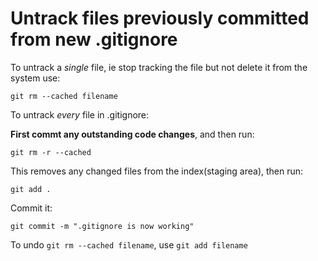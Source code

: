 # Untrack files previously committed from new .gitignore

To untrack a <i>single</i> file, ie stop tracking the file but not delete it from the system use:

```git rm --cached filename```

To untrack <i>every</i> file in .gitignore:

<b>First commt any outstanding code changes</b>, and then run:

```git rm -r --cached```

This removes any changed files from the index(staging area), then run:

```git add .```

Commit it:

```git commit -m ".gitignore is now working"```

To undo ```git rm --cached filename```, use ```git add filename```
